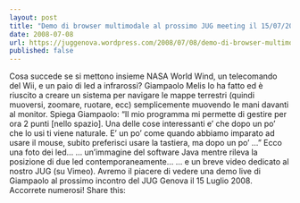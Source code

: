 ```yaml
---
layout: post
title: "Demo di browser multimodale al prossimo JUG meeting il 15/07/2008"
date: 2008-07-08
url: https://juggenova.wordpress.com/2008/07/08/demo-di-browser-multimodale-al-prossimo-jug-meeting-il-15072008/
published: false 
---
```


Cosa succede se si mettono insieme NASA World Wind, un telecomando del Wii, e un paio di led a infrarossi? Giampaolo Melis lo ha fatto ed è riuscito a creare un sistema per navigare le mappe terrestri (quindi muoversi, zoomare, ruotare, ecc) semplicemente muovendo le mani davanti al monitor. Spiega Giampaolo: “Il mio programma mi permette di gestire per ora 2 punti [nello spazio]. Una delle cose interessanti e’ che dopo un po’ che lo usi ti viene naturale. E’ un po’ come quando abbiamo imparato ad usare il mouse, subito preferisci usare la tastiera, ma dopo un po’ …” Ecco una foto dei led… … un’immagine del software Java mentre rileva la posizione di due led contemporaneamente… … e un breve video dedicato al nostro JUG (su Vimeo). Avremo il piacere di vedere una demo live di Giampaolo al prossimo incontro del JUG Genova il 15 Luglio 2008. Accorrete numerosi! Share this: 
